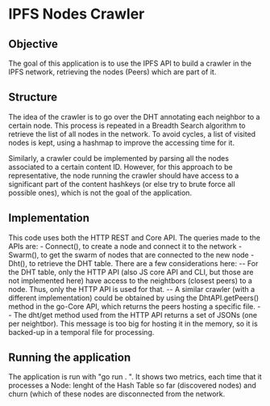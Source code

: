 # IPFS Nodes Crawler
## Objective
The goal of this application is to use the IPFS API to build a crawler in the IPFS network, retrieving the nodes (Peers) which are part of it.
## Structure
The idea of the crawler is to go over the DHT annotating each neighbor to a certain node. This process is repeated in a Breadth Search algorithm to retrieve the list of all nodes in the network. To avoid cycles, a list of visited nodes is kept, using a hashmap to improve the accessing time for it.



Similarly, a crawler could be implemented by parsing all the nodes associated to a certain content ID. However, for this approach to be representative, the node running the crawler should have access to a significant part of the content hashkeys (or else try to brute force all possible ones), which is not the goal of the application.

## Implementation 
This code uses both the HTTP REST and Core API. The queries made to the APIs are:
 \- Connect(), to create a node and connect it to the network
 \- Swarm(), to get the swarm of nodes that are connected to the new node
 \- Dht(), to retrieve the DHT table. There are a few considerations here:
       \-- For the DHT table, only the HTTP API (also JS core API and CLI, but those are not implemented here) have access to the neightbors (closest peers) to a node. Thus, only the HTTP API is used for that. 
       \-- A similar crawler (with a different implementation) could be obtained by using the DhtAPI.getPeers() method in the go-Core API, which returns the peers hosting a specific file. 
       \-- The dht/get method used from the HTTP API returns a set of JSONs (one per neightbor). This message is too big for hosting it in the memory, so it is backed-up in a temporal file for processing. 

## Running the application 
The application is run with "go run . ". It shows two metrics, each time that it processes a Node: lenght of the Hash Table so far (discovered nodes) and churn (which of these nodes are disconnected from the network.
